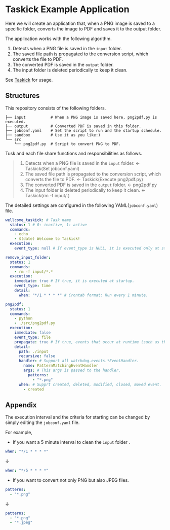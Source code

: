 # Taskick Example Application

Here we will create an application that, when a PNG image is saved to a specific folder, converts the image to PDF and saves it to the output folder.

The application works with the following algorithm.

1. Detects when a PNG file is saved in the `input` folder.
2. The saved file path is propagated to the conversion script, which converts the file to PDF.
3. The converted PDF is saved in the `output` folder.
4. The input folder is deleted periodically to keep it clean.

See [Taskick](https://github.com/atsuyaide/taskick-example.git) for usage.

## Structures

This repository consists of the following folders.

```text
├── input           # When a PNG image is saved here, png2pdf.py is executed.
├── output          # Converted PDF is saved in this folder.
├── jobconf.yaml    # Set the script to run and the startup schedule.
├── sandbox         # Use it as you like:)
└── src
    └── png2pdf.py  # Script to convert PNG to PDF.
```

Tusk and each file share functions and responsibilities as follows.

> 1. Detects when a PNG file is saved in the `input` folder. <- Taskick(Set jobconf.yaml)
> 2. The saved file path is propagated to the conversion script, which converts the file to PDF. <- Taskick(Execute png2pdf.py)
> 3. The converted PDF is saved in the `output` folder. <- png2pdf.py
> 4. The input folder is deleted periodically to keep it clean. <- Taskick(rm -f input/*.*)

The detailed settings are configured in the following YAML(`jobconf.yaml`) file.

```yaml
wellcome_taskick: # Task name
  status: 1 # 0: inactive, 1: active
  commands:
    - echo
    - $(date) Welcome to Taskick!
  execution:
    event_type: null # If event_type is NULL, it is executed only at startup.

remove_input_folder:
  status: 1
  commands:
    - rm -f input/*.*
  execution:
    immediate: true # If true, it is executed at startup.
    event_type: time
    detail:
      when: "*/1 * * * *" # Crontab format: Run every 1 minute.

png2pdf:
  status: 1
  commands:
    - python
    - ./src/png2pdf.py
  execution:
    immediate: false
    event_type: file
    propagate: true # If true, events that occur at runtime (such as the path of an edited file) are passed to the running script.
    detail:
      path: ./input
      recursive: false
      handler: # Support all watchdog.events.*EventHandler.
        name: PatternMatchingEventHandler
        args: # This args is passed to the handler.
          patterns:
            - "*.png"
      when: # Supprt created, deleted, modified, closed, moved event.
        - created
```

## Appendix

The execution interval and the criteria for starting can be changed by simply editing the `jobconf.yaml` file.

For example,

- If you want a 5 minute interval to clean the `input` folder .

```yaml
when: "*/1 * * * *"
```

↓

```yaml
when: "*/5 * * * *"
```

- If you want to convert not only PNG but also JPEG files.

```yaml
patterns:
  - "*.png"
```

↓

```yaml
patterns:
  - "*.png"
  - "*.jpeg"
